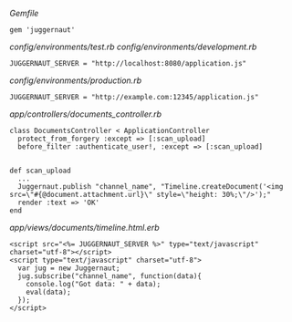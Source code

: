 _Gemfile_

    gem 'juggernaut'

_config/environments/test.rb_
_config/environments/development.rb_

    JUGGERNAUT_SERVER = "http://localhost:8080/application.js"

_config/environments/production.rb_

    JUGGERNAUT_SERVER = "http://example.com:12345/application.js"

_app/controllers/documents_controller.rb_

    class DocumentsController < ApplicationController
      protect_from_forgery :except => [:scan_upload]
      before_filter :authenticate_user!, :except => [:scan_upload]


    def scan_upload
      ...
      Juggernaut.publish "channel_name", "Timeline.createDocument('<img src=\"#{@document.attachment.url}\" style=\"height: 30%;\"/>');"
      render :text => 'OK'
    end
    
_app/views/documents/timeline.html.erb_

    <script src="<%= JUGGERNAUT_SERVER %>" type="text/javascript" charset="utf-8"></script>
    <script type="text/javascript" charset="utf-8">
      var jug = new Juggernaut;
      jug.subscribe("channel_name", function(data){
        console.log("Got data: " + data);
        eval(data);
      });
    </script>